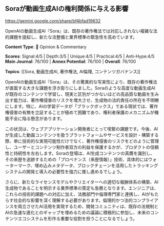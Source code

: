 ## Soraが動画生成AIの権利関係に与える影響

https://gemini.google.com/share/bf4bfad19632

OpenAIの動画生成AI『Sora』は、既存の著作権法では対応しきれない複雑な法的課題を提起し、新たな法整備と業界標準の緊急性を高めています。

**Content Type**: 💭 Opinion & Commentary

**Scores**: Signal:4/5 | Depth:3/5 | Unique:4/5 | Practical:4/5 | Anti-Hype:4/5
**Main Journal**: 76/100 | **Annex Potential**: 76/100 | **Overall**: 76/100

**Topics**: [[Sora, 動画生成AI, 著作権法, AI倫理, コンテンツガバナンス]]

OpenAIの動画生成AI『Sora』は、その驚異的な写実性により、既存の著作権法が直面する大きな課題を浮き彫りにしました。Soraのような高度な動画生成AIが既存のコンテンツで学習し、現実と区別がつかないほどの高品質な動画を生み出す能力は、著作権侵害のリスクを増大させ、生成物の法的責任の所在を不明瞭にします。特に、AIの学習データが「ブラックボックス」である現状では、著作権侵害の有無を立証することが極めて困難であり、権利者保護のメカニズムが機能不全に陥る懸念があります。

この状況は、ウェブアプリケーション開発者にとって喫緊の課題です。今後、AIが生成した動画コンテンツを扱うプラットフォームやサービスを設計・構築する際、単に技術的な実現可能性だけでなく、著作権侵害のリスクをどのように管理し、ユーザーとコンテンツ制作者双方の利益を保護するかが、プロダクトの信頼性と持続性を左右します。Soraの登場は、AI生成コンテンツの真贋を識別し、その来歴を追跡するための「プロベナンス（来歴情報）」技術、具体的にはウォーターマーク、埋め込みメタデータ、ブロックチェーンを活用したトラッキングシステムの開発と導入の必要性を強力に推し進めるでしょう。

さらに、新たなライセンスモデルやクリエイターへの適切な報酬体系の構築、AI生成物であることを明示する業界標準の策定も急務となります。エンジニアは、これらの技術的課題への対応に加え、法務部門や倫理専門家と連携し、AIがもたらす社会的な影響を深く理解する必要があります。倫理的かつ法的コンプライアンスを両立させたAI活用を実現するため、開発コミュニティは、既存の法規制とAIの急速な進化とのギャップを埋めるための議論に積極的に参加し、未来のコンテンツエコシステムを形作る重要な役割を担うことになるでしょう。